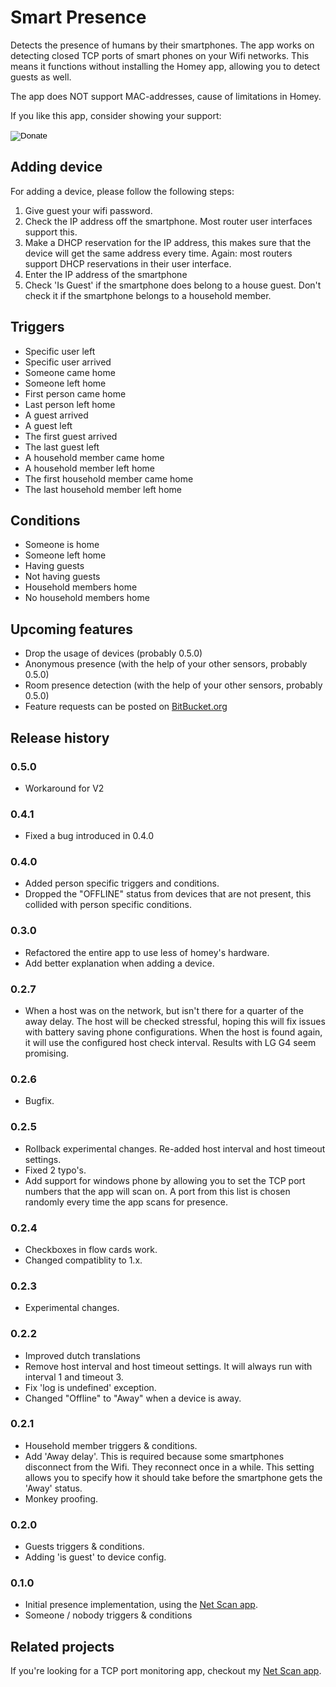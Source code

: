 # Smart Presence

Detects the presence of humans by their smartphones. The app works on detecting closed TCP ports of smart phones on your Wifi networks. This means it functions without installing the Homey app, allowing you to detect guests as well.

The app does NOT support MAC-addresses, cause of limitations in Homey.

If you like this app, consider showing your support:

<form action="https://www.paypal.com/cgi-bin/webscr" method="post" target="_top">
<input type="hidden" name="cmd" value="_s-xclick" />
<input type="hidden" name="hosted_button_id" value="VENTP7VXTLRNW" />
<input type="image" src="https://www.paypal.com/en_US/i/btn/btn_donate_LG.gif" border="0" name="submit" title="PayPal - The safer, easier way to pay online!" alt="Donate" />
<img alt="" border="0" src="https://www.paypal.com/en_US/i/scr/pixel.gif" width="1" height="1" />
</form>

## Adding device

For adding a device, please follow the following steps:

1. Give guest your wifi password.
2. Check the IP address off the smartphone. Most router user interfaces support this.
3. Make a DHCP reservation for the IP address, this makes sure that the device will get the same address every time. Again: most routers support DHCP reservations in their user interface.
4. Enter the IP address of the smartphone
5. Check 'Is Guest' if the smartphone does belong to a house guest. Don't check it if the smartphone belongs to a household member.

## Triggers

* Specific user left
* Specific user arrived
* Someone came home
* Someone left home
* First person came home
* Last person left home 
* A guest arrived
* A guest left
* The first guest arrived
* The last guest left
* A household member came home
* A household member left home
* The first household member came home
* The last household member left home

## Conditions

* Someone is home
* Someone left home
* Having guests
* Not having guests
* Household members home
* No household members home

## Upcoming features
* Drop the usage of devices (probably 0.5.0)
* Anonymous presence (with the help of your other sensors, probably 0.5.0)
* Room presence detection (with the help of your other sensors, probably 0.5.0)
* Feature requests can be posted on [BitBucket.org](https://bitbucket.org/terryhendrix/homey-smartpresence/issues?status=new&status=open)

## Release history

### 0.5.0
* Workaround for V2

### 0.4.1
* Fixed a bug introduced in 0.4.0

### 0.4.0
* Added person specific triggers and conditions.
* Dropped the "OFFLINE" status from devices that are not present, this collided with person specific conditions.

### 0.3.0
* Refactored the entire app to use less of homey's hardware.
* Add better explanation when adding a device.

### 0.2.7
* When a host was on the network, but isn't there for a quarter of the away delay. The host will be checked stressful, hoping this will fix issues with battery saving phone configurations. When the host is found again, it will use the configured host check interval. Results with LG G4 seem promising.

### 0.2.6
* Bugfix.

### 0.2.5
* Rollback experimental changes. Re-added host interval and host timeout settings.
* Fixed 2 typo's.
* Add support for windows phone by allowing you to set the TCP port numbers that the app will scan on. A port from this list is chosen randomly every time the app scans for presence.

### 0.2.4
* Checkboxes in flow cards work.
* Changed compatiblity to 1.x.

### 0.2.3
* Experimental changes.


### 0.2.2
* Improved dutch translations
* Remove host interval and host timeout settings. It will always run with interval 1 and timeout 3.
* Fix 'log is undefined' exception.
* Changed "Offline" to "Away" when a device is away.

### 0.2.1
* Household member triggers & conditions.
* Add 'Away delay'. This is required because some smartphones disconnect from the Wifi. They reconnect once in a while. This setting allows you to specify how it should take before the smartphone gets the 'Away' status.
* Monkey proofing.

### 0.2.0
* Guests triggers & conditions.
* Adding 'is guest' to device config.

### 0.1.0
* Initial presence implementation, using the [Net Scan app](https://apps.athom.com/app/nl.terryhendrix.netscan).
* Someone / nobody triggers & conditions


## Related projects
If you're looking for a TCP port monitoring app, checkout my [Net Scan app](https://apps.athom.com/app/nl.terryhendrix.netscan). 

